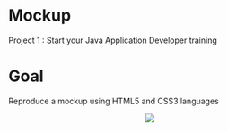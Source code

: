 # Mockup
Project 1 : Start your Java Application Developer training

# Goal

Reproduce a mockup using HTML5 and CSS3 languages

<p align="center">
  <img src=https://user-images.githubusercontent.com/95872501/226866290-5461d12e-0941-440a-9753-eaa2bf095b17.png>
</p>
